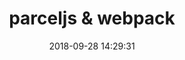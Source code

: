 ---
title: parceljs & webpack
date: 2018-09-28 14:29:31
tags: [webpack]
categories: 构建
toc: true
---